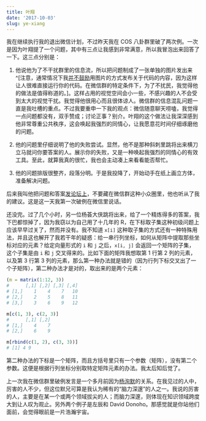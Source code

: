 ```yaml
---
title: 叶翔
date: '2017-10-03'
slug: ye-xiang
---
```


我在继续执行我的退出微信计划，不过昨天我在 COS 八卦群里破了两次例。一次是因为叶翔提了一个问题，其中有三点让我感到非常满意，所以我冒泡出来回答了一下。这三点分别是：

1. 他说他为了不干扰群里的信息流，所以把问题制成了一张单独的图片发出来^[注意，通常情况下我[并不鼓励](/en/2017/08/source-code-as-screenshots/)用图片的方式发布关于代码的内容，因为这样让人很难直接运行你的代码。在微信群的特定条件下，为了不扰民，我觉得他的做法是值得称道的。]。这样占用的视觉空间会小一些，不感兴趣的人不会受到太大的视觉干扰。我觉得他很用心而且很体谅人。微信群的信息混乱问题一直是我吐槽的重点。不过我要重申一下我的观点：微信随意聊天唠嗑，我觉得一点问题都没有，双手赞成；讨论正事？别介。叶翔的这个做法让我深深感到他非常尊重公共秩序，这会唤起我强烈的同情心，让我愿意花时间仔细琢磨他的问题。

1. 他的问题里仔细说明了他的失败尝试。显然，他不是那种斜刺里跳将出来横刀立马就问你要答案的人。展示你的失败，又是一种唤起我强烈的同情心的有效工具。至此，就算我真的很忙，我也会主动凑上来看看能否帮忙。

1. 他的问题排版很整齐，段落分明。于是我投降了，开始动手在纸上画立方体，准备解决问题。

后来我叫他把问题和答案[发论坛上](https://d.cosx.org/d/419525)，不要藏在微信群这种小众圈里，他也听从了我的建议。这是这一天我第一次破例在微信里说话。

还没完。过了几个小时，另一位杨荟大侠跳将出来，给了一个精炼得多的答案，我下巴都惊掉了，因为我窃以为自己用了十几年的 R，在下标取子集这种初级问题上应该早早过关了，然而并没有。我不知道 `x[i]` 这种取子集的方式还有一种特殊用法，并且这也解开了我若干年的疑惑：给一串行列坐标，如何从矩阵中提取那些坐标对应的元素？给定向量形式的 `i` 和 `j` 之后，`x[i, j]` 会返回一个矩阵的子集，这个子集是由 `i` 和 `j` 交叉得来的。比如下面的矩阵我想取第 1 行第 2 列的元素，以及第 3 行第 3 列的元素，那么第一种办法就是错的（因为行列下标交叉出了一个子矩阵），第二种办法才是对的，取出来的是两个元素：

```r
(m = matrix(1:12, 3))
#      [,1] [,2] [,3] [,4]
# [1,]    1    4    7   10
# [2,]    2    5    8   11
# [3,]    3    6    9   12

m[c(1, 3), c(2, 3)]
#      [,1] [,2]
# [1,]    4    7
# [2,]    6    9

m[rbind(c(1, 2), c(3, 3))]
# [1] 4 9
```

第二种办法的下标是一个矩阵，而且方括号里只有一个参数（矩阵），没有第二个参数。这便是根据行列坐标分别取特定矩阵元素的办法。我太后知后觉了。

上一次我在微信群里破例发言是一个多月前因为[杨洵默](http://tcya.github.io)的关系。在我见过的人中，厉害的人不少，但这位默兄可算是我认为稀有的“脑力深邃”的人之一。我说的厉害的人，主要是在某一个或两个领域拔尖的人；而脑力深邃，则体现在知识领域跨度大到让人叹为观止。另外两个例子是左辰和 David Donoho。那感觉就是你站他们面前，会觉得眼前是一片浩瀚宇宙。

